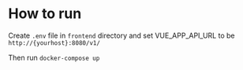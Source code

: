# How to run

Create `.env` file in `frontend` directory and set VUE_APP_API_URL to be `http://{yourhost}:8080/v1/`

Then run `docker-compose up`